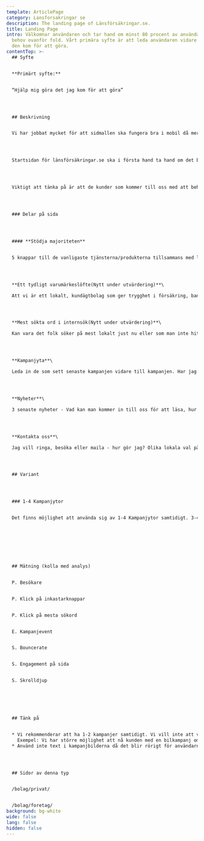 ```yaml
---
template: ArticlePage
category: Lansforsakringar se
description: The landing page of Länsförsäkringar.se.
title: Landing Page
intro: Välkomnar användaren och tar hand om minst 80 procent av användarnas
  behov ovanför fold. Vårt primära syfte är att leda användaren vidare till vad
  den kom för att göra.
contentTop: >-
  ## Syfte


  **Primärt syfte:**


  “Hjälp mig göra det jag kom för att göra”




  ## Beskrivning


  Vi har jobbat mycket för att sidmallen ska fungera bra i mobil då mer än 60% av de som kommer in på vissa sidor surfar in via mobilen.




  Startsidan för länsförsäkringar.se ska i första hand ta hand om det behov våra kunder och andra användare har – ”Hjälp mig att göra det jag kom för att göra”. Därför inleds sidan med ingångar till de vanligaste ärendena. Därutöver har vi möjlighet att lista vanliga sökord och aktuella kampanjer, nyheterr och kontaktmöjligheter.




  Viktigt att tänka på är att de kunder som kommer till oss med att behov sällan, eller aldrig, stannar kvar på startsidan. Därför kan vi inte förlita oss på att man uppmärksammar information som finns här. Kunden är mest mottaglig efter det att behovet har tagits om hand eller då vi presenterar information som är tätt relaterad till det behov kunden har.




  ### Delar på sida




  #### **Stödja majoriteten**


  5 knappar till de vanligaste tjänsterna/produkterna tillsammans med logga in och kontakta oss hjälper mer än 80% av besökarna till startsidan.




  **Ett tydligt varumärkeslöfte(Nytt under utvärdering)**\

  Att vi är ett lokalt, kundägtbolag som ger trygghet i försäkring, bank och pension.




  **Mest sökta ord i internsök(Nytt under utvärdering)**\

  Kan vara det folk söker på mest lokalt just nu eller som man inte hittar. Vad kan vi lära oss av att lägga det på startsidan. Kan vi fånga fler än 80%.




  **Kampanjyta**\

  Leda in de som sett senaste kampanjen vidare till kampanjen. Har jag sett något på en stortavla ska jag få igenkänning.




  **Nyheter**\

  3 senaste nyheter - Vad kan man kommer in till oss för att läsa, hur täcker min försäkring vid pandemin Corona? Eldningsförbud i länet - hur kan jag förebygga?




  **Kontakta oss**\

  Jag vill ringa, besöka eller maila - hur gör jag? Olika lokala val på vad du kan ha här.




  ## Variant




  ### 1-4 Kampanjytor


  Det finns möjlighet att använda sig av 1-4 Kampanjytor samtidigt. 3-4 kampanjytor är inget vi rekommenderar då det blir ett rörigt intryck där vi bara signalerar sälj och olika kampanjkoncept men nöden har ibland ingen lag och då finns det möjlighet. När man använder fler än två kampanjer så ska man veta att varumärkeslöftet försvinner ovanför för att få upp kampanjerna närmare fold.








  ## Mätning (kolla med analys)


  P. Besökare


  P. Klick på inkastarknappar


  P. Klick på mesta sökord


  E. Kampanjevent


  S. Bouncerate


  S. Engagement på sida


  S. Skrolldjup






  ## Tänk på


  * Vi rekommenderar att ha 1-2 kampanjer samtidigt. Vi vill inte att vi ska ses som en stortavla. Vilken är den viktigaste kampanjen just nu privat respektive företag.\
    Exempel: Vi har större möjlighet att nå kunden med en bilkampanj om vi berättar om den på sidan för bilförsäkring än om vi bara lägger den på startsidan.
  * Använd inte text i kampanjbilderna då det blir rörigt för användarna och bilderna klipper olika i mobilt och för paddan.




  ## Sidor av denna typ


  /bolag/privat/


  /bolag/foretag/
background: bg-white
wide: false
lang: false
hidden: false
---
```

